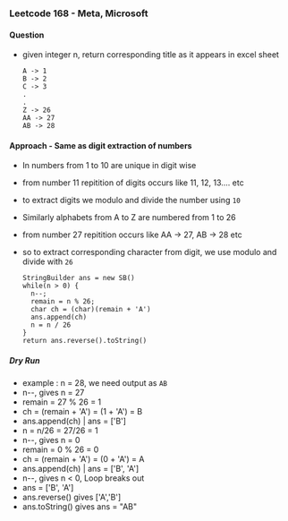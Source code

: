 ### Leetcode 168 - Meta, Microsoft
#### Question
- given integer n, return corresponding title as it appears in excel sheet
  ```
  A -> 1
  B -> 2
  C -> 3
  .
  .
  Z -> 26
  AA -> 27
  AB -> 28
  ```

#### Approach - Same as digit extraction of numbers
- In numbers from 1 to 10 are unique in digit wise
- from number 11 repitition of digits occurs like 11, 12, 13.... etc
- to extract digits we modulo and divide the number using `10`
- Similarly alphabets from A to Z are numbered from 1 to 26
- from number 27 repitition occurs like AA -> 27, AB -> 28 etc
- so to extract corresponding character from digit, we use modulo and divide with `26`

  ```
  StringBuilder ans = new SB()
  while(n > 0) {
    n--;
    remain = n % 26;
    char ch = (char)(remain + 'A')
    ans.append(ch)
    n = n / 26
  }
  return ans.reverse().toString()
  ```

##### Dry Run
- example : n = 28, we need output as `AB`
- n--, gives n = 27
- remain = 27 % 26 = 1
- ch = (remain + 'A') = (1 + 'A') = B
- ans.append(ch) | ans = ['B']
- n = n/26 = 27/26 = 1
- n--, gives n = 0
- remain = 0 % 26 = 0
- ch = (remain + 'A') = (0 + 'A') = A
- ans.append(ch) | ans = ['B', 'A']
- n--, gives n < 0, Loop breaks out
- ans = ['B', 'A']
- ans.reverse() gives ['A','B']
- ans.toString() gives ans = "AB"

